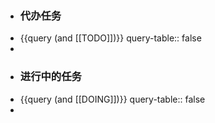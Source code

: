 - ### 代办任务
- {{query (and [[TODO]])}}
  query-table:: false
-
- ### 进行中的任务
- {{query (and [[DOING]])}}
  query-table:: false
-